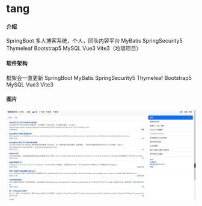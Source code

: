 # tang

#### 介绍
SpringBoot 多人博客系统，个人，团队内容平台  MyBatis SpringSecurity5 Thymeleaf Bootstrap5 MySQL Vue3 Vite3（垃圾项目）

#### 软件架构 
框架会一直更新
SpringBoot 
MyBatis 
SpringSecurity5 
Thymeleaf 
Bootstrap5 
MySQL 
Vue3 
Vite3



#### 图片
![输入图片说明](doc/image/2023-01-09.png)